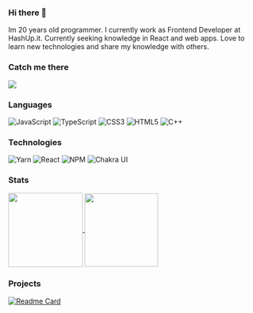 ### Hi there 👋

<!--
**patrykrossa/patrykrossa** is a ✨ _special_ ✨ repository because its `README.md` (this file) appears on your GitHub profile.

Here are some ideas to get you started:

- 🔭 I’m currently working on ...
- 🌱 I’m currently learning ...
- 👯 I’m looking to collaborate on ...
- 🤔 I’m looking for help with ...
- 💬 Ask me about ...
- 📫 How to reach me: ...
- 😄 Pronouns: ...
- ⚡ Fun fact: ...
-->
Im 20 years old programmer. I currently work as Frontend Developer at HashUp.it. Currently seeking knowledge in React and web apps. Love to learn new technologies and share my knowledge with others.

### Catch me there
<a href="https://www.linkedin.com/in/patrykrossa/"> <img src="https://img.shields.io/badge/linkedin-%230077B5.svg?style=for-the-badge&logo=linkedin&color=2E2524&logoColor=white"/> </a>

### Languages
![JavaScript](https://img.shields.io/badge/javascript-%23323330.svg?style=flat-square&logo=javascript&color=2E2524&logoColor=white)
![TypeScript](https://img.shields.io/badge/typescript-%23007ACC.svg?style=flat-square&logo=typescript&color=2E2524&logoColor=white)
![CSS3](https://img.shields.io/badge/css3-%231572B6.svg?style=flat-square&logo=css3&color=2E2524&logoColor=white)
![HTML5](https://img.shields.io/badge/html5-%23E34F26.svg?style=flat-square&logo=html5&color=2E2524&logoColor=white)
![C++](https://img.shields.io/badge/c++-%3670A0.svg?style=flat-square&logo=c%2B%2B&color=2E2524&logoColor=white)

### Technologies
![Yarn](https://img.shields.io/badge/yarn-%232C8EBB.svg?style=flat-square&logo=yarn&color=2E2524&logoColor=white)
![React](https://img.shields.io/badge/react-%2320232a.svg?style=flat-square&logo=react&color=2E2524&logoColor=white)
![NPM](https://img.shields.io/badge/NPM-%23000000.svg?style=flat-square&logo=npm&color=2E2524&logoColor=white)
![Chakra UI](https://img.shields.io/badge/Chakra_%20UI-%23007ACC.svg?style=flat-square&logo=chakraui&color=2E2524&logoColor=white)

### Stats
<div>
<a href="https://github.com/patrykrossa/github-readme-stats">
  <img align="center" height="150px" src="https://github-readme-stats.vercel.app/api?username=patrykrossa&count_private=true&layout=compact&theme=monokai&hide=stars" />
</a>
 <img align="center" height="148px"   src="https://tenor.com/view/the-it-crowd-dedcel-doge-dogecoin-fire-gif-21249833.gif" />
</div>

### Projects 
[![Readme Card](https://github-readme-stats.vercel.app/api/pin/?username=patrykrossa&repo=financial-chart-made-simple&theme=monokai)](https://github.com/patrykrossa/financial-chart-made-simple?)

